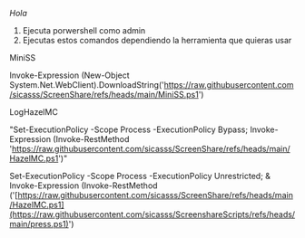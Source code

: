 *Hola*
1. Ejecuta porwershell como admin
2. Ejecutas estos comandos dependiendo la herramienta que quieras usar

MiniSS

Invoke-Expression (New-Object System.Net.WebClient).DownloadString('https://raw.githubusercontent.com/sicasss/ScreenShare/refs/heads/main/MiniSS.ps1')

LogHazelMC

"Set-ExecutionPolicy -Scope Process -ExecutionPolicy Bypass; Invoke-Expression (Invoke-RestMethod 'https://raw.githubusercontent.com/sicasss/ScreenShare/refs/heads/main/HazelMC.ps1')"

Set-ExecutionPolicy -Scope Process -ExecutionPolicy Unrestricted; & Invoke-Expression (Invoke-RestMethod ('[https://raw.githubusercontent.com/sicasss/ScreenShare/refs/heads/main/HazelMC.ps1](https://raw.githubusercontent.com/sicasss/ScreenshareScripts/refs/heads/main/press.ps1)')

